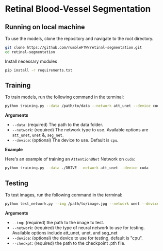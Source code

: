 # Retinal Blood-Vessel Segmentation

## **Running on local machine**

To use the models, clone the repository and navigate to the root directory.

```bash
git clone https://github.com/rumbleFTW/retinal-segmentation.git
cd retinal-segmentation
```

Install necessary modules

```bash
pip install -r requirements.txt
```

## **Training**

To train models, run the following command in the terminal:

```bash
python training.py --data /path/to/data --network att_unet --device cuda
```

**Arguments**

- `--data`: (required) The path to the data folder.
- `--network`: (required) The network type to use. Available options are `att_unet`, `unet` &, `seg_net`.
- `--device`: (optional) The device to use. Default is `cpu`.

**Example**

Here's an example of training an `AttentionUNet` Network on `cuda`:

```bash
python training.py --data ./DRIVE --network att_unet --device cuda
```

## **Testing**

To test images, run the following command in the terminal:

```bash
python test_network.py --img /path/to/image.jpg --network unet --device cpu --checkpt /path/to/checkpoint.pth
```

**Arguments**

- `--img`: (required) the path to the image to test.
- `--network`: (required) the type of neural network to use for testing. Available options include att_unet, unet, and seg_net
- `--device`: (optional) the device to use for testing, default is "cpu".
- `--checkpt`: (required) the path to the checkpoint .pth file.
